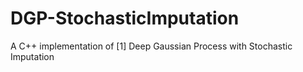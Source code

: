 # DGP-StochasticImputation
A C++ implementation of [1] Deep Gaussian Process with Stochastic Imputation
